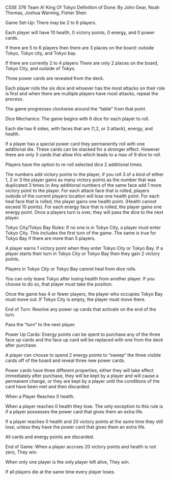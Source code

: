 CSSE 376 Team A!
King Of Tokyo Definition of Done:
By John Gear, Noah Thomas, Joshua Warning, Fisher Shen


Game Set-Up:
There may be 2 to 6 players.

Each player will have 10 health, 0 victory points, 0 energy, and 0 power cards.

If there are 5 to 6 players then there are 3 places on the board: outside Tokyo, Tokyo city, and Tokyo bay.

If there are currently 2 to 4 players There are only 2 places on the board, Tokyo City, and outside of Tokyo.

Three power cards are revealed from the deck.

Each player rolls the six dice and whoever has the most attacks on their role is first and when there are multiple players have most attacks, repeat the process.

The game progresses clockwise around the “table” from that point.


Dice Mechanics:
The game begins with 6 dice for each player to roll.

Each die has 6 sides, with faces that are (1,2, or 3 attack), energy, and health.

If a player has a special power card they permanently roll with one additional die. These cards can be stacked for a stronger effect. However there are only 3 cards that allow this which leads to a max of 9 dice to roll.

Players have the option to re-roll selected dice 2 additional times.

The numbers add victory points to the player, if you roll 3 of a kind of either 1, 2 or 3 the player gains as many victory points as the number that was duplicated 3 times.\n Any additional numbers of the same face add 1 more victory point to the player.
For each attack face that is rolled, players outside of the current players location will lose one health point.
For each heal face that is rolled, the player gains one health point. (Health cannot exceed 10 points).
For each energy face that is rolled, the player gains one energy point.
Once a players turn is over, they will pass the dice to the next player.

Tokyo City/Tokyo Bay Rules:
If no one is in Tokyo City, a player must enter Tokyo City. This includes the first turn of the game. The same is true for Tokyo Bay if there are more than 5 players.

A player earns 1 victory point when they enter Tokyo City or Tokyo Bay.
If a player starts their turn in Tokyo City or Tokyo Bay then they gain 2 victory points.

Players in Tokyo City or Tokyo Bay cannot heal from dice rolls.

You can only leave Tokyo after losing health from another player. If you choose to do so, that player must take the position.

Once the game has 4 or fewer players, the player who occupies Tokyo Bay must move out. If Tokyo City is empty, the player must move there.

End of Turn:
Resolve any power up cards that activate on the end of the turn.

Pass the “turn” to the next player.

Power Up Cards:
Energy points can be spent to purchase any of the three face up cards and the face up card will be replaced with one from the deck after purchase.

A player can choose to spend 2 energy points to “sweep” the three visible cards off of the board and reveal three new power cards. 

Power cards have three different properties, either they will take effect immediately after purchase, they will be kept by a player and will cause a permanent change, or they are kept by a player until the conditions of the card have been met and then discarded.

When a Player Reaches 0 health.

When a player reaches 0 health they lose. The only exception to this rule is if a player possesses the power card that gives them an extra life.

If a player reaches 0 health and 20 victory points at the same time they still lose, unless they have the power card that gives them an extra life.

All cards and energy points are discarded.

End of Game:
When a player accrues 20 victory points and health is not zero, They win.

When only one player is the only player left alive, They win.

If all players die at the same time every player loses.



